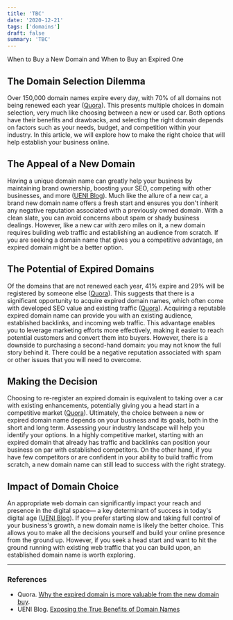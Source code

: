 ```yaml
---
title: 'TBC'
date: '2020-12-21'
tags: ['domains']
draft: false
summary: 'TBC'
---
```


 When to Buy a New Domain and When to Buy an Expired One

## The Domain Selection Dilemma

Over 150,000 domain names expire every day, with 70% of all domains not being renewed each year ([Quora][1]). This presents multiple choices in domain selection, very much like choosing between a new or used car. Both options have their benefits and drawbacks, and selecting the right domain depends on factors such as your needs, budget, and competition within your industry. In this article, we will explore how to make the right choice that will help establish your business online.

## The Appeal of a New Domain

Having a unique domain name can greatly help your business by maintaining brand ownership, boosting your SEO, competing with other businesses, and more ([UENI Blog][2]). Much like the allure of a new car, a brand new domain name offers a fresh start and ensures you don't inherit any negative reputation associated with a previously owned domain. With a clean slate, you can avoid concerns about spam or shady business dealings. However, like a new car with zero miles on it, a new domain requires building web traffic and establishing an audience from scratch. If you are seeking a domain name that gives you a competitive advantage, an expired domain might be a better option.

## The Potential of Expired Domains

Of the domains that are not renewed each year, 41% expire and 29% will be registered by someone else ([Quora][3]). This suggests that there is a significant opportunity to acquire expired domain names, which often come with developed SEO value and existing traffic ([Quora][4]). Acquiring a reputable expired domain name can provide you with an existing audience, established backlinks, and incoming web traffic. This advantage enables you to leverage marketing efforts more effectively, making it easier to reach potential customers and convert them into buyers. However, there is a downside to purchasing a second-hand domain: you may not know the full story behind it. There could be a negative reputation associated with spam or other issues that you will need to overcome.

## Making the Decision

Choosing to re-register an expired domain is equivalent to taking over a car with existing enhancements, potentially giving you a head start in a competitive market ([Quora][5]). Ultimately, the choice between a new or expired domain name depends on your business and its goals, both in the short and long term. Assessing your industry landscape will help you identify your options. In a highly competitive market, starting with an expired domain that already has traffic and backlinks can position your business on par with established competitors. On the other hand, if you have few competitors or are confident in your ability to build traffic from scratch, a new domain name can still lead to success with the right strategy.

## Impact of Domain Choice

An appropriate web domain can significantly impact your reach and presence in the digital space— a key determinant of success in today's digital age ([UENI Blog][6]). If you prefer starting slow and taking full control of your business's growth, a new domain name is likely the better choice. This allows you to make all the decisions yourself and build your online presence from the ground up. However, if you seek a head start and want to hit the ground running with existing web traffic that you can build upon, an established domain name is worth exploring.

---

### **References**

- Quora. [Why the expired domain is more valuable from the new domain buy][7].
- UENI Blog. [Exposing the True Benefits of Domain Names][8]

[1]:	https://www.quora.com/Why-the-expired-domain-is-more-valuable-from-the-new-domain-buy
[2]:	https://ueni.com/blog/benefits-of-domain-names
[3]:	https://www.quora.com/Why-the-expired-domain-is-more-valuable-from-the-new-domain-buy
[4]:	https://www.quora.com/Why-the-expired-domain-is-more-valuable-from-the-new-domain-buy
[5]:	https://www.quora.com/Why-the-expired-domain-is-more-valuable-from-the-new-domain-buy
[6]:	https://ueni.com/blog/benefits-of-domain-names
[7]:	https://www.quora.com/Why-the-expired-domain-is-more-valuable-from-the-new-domain-buy
[8]:	https://ueni.com/blog/benefits-of-domain-names